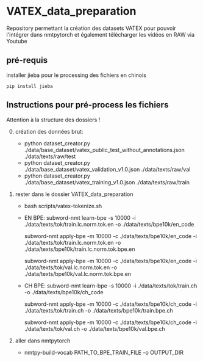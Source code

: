 # VATEX_data_preparation
Repository permettant la création des datasets VATEX pour pouvoir l'intégrer dans nmtpytorch et également télécharger les vidéos en RAW via Youtube
## pré-requis
installer jieba pour le processing des fichiers en chinois
```
pip install jieba
```

## Instructions pour pré-process les fichiers
Attention à la structure des dossiers !

0) création des données brut:
    - python dataset_creator.py ./data/base_dataset/vatex_public_test_without_annotations.json ./data/texts/raw/test
    - python dataset_creator.py ./data/base_dataset/vatex_validation_v1.0.json ./data/texts/raw/val
    - python dataset_creator.py ./data/base_dataset/vatex_training_v1.0.json ./data/texts/raw/train


1) rester dans le dossier VATEX_data_preparation
	- bash scripts/vatex-tokenize.sh
	- EN BPE:
	  subword-nmt learn-bpe -s 10000 -i ./data/texts/tok/train.lc.norm.tok.en -o ./data/texts/bpe10k/en_code

	  subword-nmt apply-bpe -m 10000 -c ./data/texts/bpe10k/en_code -i ./data/texts/tok/train.lc.norm.tok.en -o ./data/texts/bpe10k/train.lc.norm.tok.bpe.en

	  subword-nmt apply-bpe -m 10000 -c ./data/texts/bpe10k/en_code -i ./data/texts/tok/val.lc.norm.tok.en -o ./data/texts/bpe10k/val.lc.norm.tok.bpe.en

	- CH BPE:
	  subword-nmt learn-bpe -s 10000 -i ./data/texts/tok/train.ch -o ./data/texts/bpe10k/ch_code

	  subword-nmt apply-bpe -m 10000 -c ./data/texts/bpe10k/ch_code -i ./data/texts/tok/train.ch -o ./data/texts/bpe10k/train.bpe.ch

	  subword-nmt apply-bpe -m 10000 -c ./data/texts/bpe10k/ch_code -i ./data/texts/tok/val.ch -o ./data/texts/bpe10k/val.bpe.ch


2) aller dans nmtpytorch
    - nmtpy-build-vocab  PATH_TO_BPE_TRAIN_FILE -o OUTPUT_DIR

